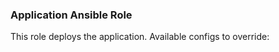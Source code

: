 ### Application Ansible Role

This role deploys the application. Available configs to override:

```yaml

```
